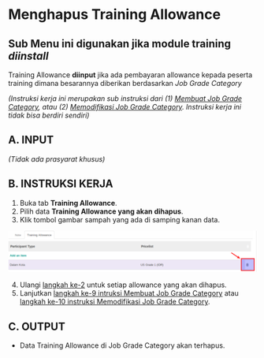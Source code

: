 # Menghapus Training Allowance

## **Sub Menu ini digunakan jika module training *diinstall***

Training Allowance **diinput** jika ada pembayaran allowance kepada peserta training dimana besarannya diberikan berdasarkan *Job Grade Category*

*(Instruksi kerja ini merupakan sub instruksi dari (1) [Membuat Job Grade Category](./membuat.md), atau (2) [Memodifikasi Job Grade Category](./modifikasi.md). Instruksi kerja ini tidak bisa berdiri sendiri)*

## A. INPUT

*(Tidak ada prasyarat khusus)*

## B. INSTRUKSI KERJA

1. Buka tab **Training Allowance**.
2. <a name="l2">Pilih data </a>  **Training Allowance yang akan dihapus**.
3. Klik tombol gambar sampah yang ada di samping kanan data.

![](../../img/job-grade-category/tombol-del-allowance.png)

4. Ulangi [langkah ke-2](#l2) untuk setiap allowance yang akan dihapus.
5. Lanjutkan [langkah ke-9 intruksi Membuat Job Grade Category](./membuat.md#l9) atau [langkah ke-10 instruksi Memodifikasi Job Grade Category](./modifikasi.md#l10).

## C. OUTPUT

* Data Training Allowance di Job Grade Category akan terhapus.

